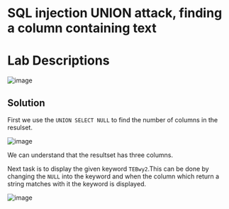 # SQL injection UNION attack, finding a column containing text

# Lab Descriptions

![image](https://github.com/KVNuhman/Web-Security-Lab/assets/46161259/9ec8c0df-06ad-4253-9b94-a9675dada9d6)

## Solution

First we use the `UNION SELECT NULL` to find the number of columns in the resulset.

![image](https://github.com/KVNuhman/Web-Security-Lab/assets/46161259/27daec12-beee-4d87-a1b4-8c18467309e7)

We can understand that the resultset has three columns.

Next task is to display the given keyword `TEBwy2`.This can be done by changing the `NULL` into the keyword and when the column which return a string matches with it the keyword is displayed.

![image](https://github.com/KVNuhman/Web-Security-Lab/assets/46161259/3a87dfdb-d5ab-415a-9a82-e8aedbfa523b)
